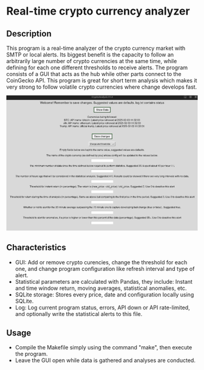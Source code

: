 # Real-time crypto currency analyzer

## Description
This program is a real-time analyzer of the crypto currency market with SMTP or local alerts. Its biggest benefit is the capacity to follow an arbitrarily large number of crypto currencies at the same time, while defining for each one different thresholds to receive alerts. The program consists of a GUI that acts as the hub while other parts connect to the CoinGecko API. This program is great for short term analysis which makes it very strong to follow volatile crypto currencies where change develops fast. 

![Alt Text](image.png)

## Characteristics
- GUI: Add or remove crypto curencies, change the threshold for each one, and change program configuration like refresh interval and type of alert.
- Statistical parameters are calculated with Pandas, they include: Instant and time window return, moving averages, statistical anomalies, etc.
- SQLite storage: Stores every price, date and configuration locally using SQLite.
- Log: Log current program status, errors, API down or API rate-limited, and optionally write the statistical alerts to this file.

## Usage
- Compile the Makefile simply using the command "make", then execute the program.
- Leave the GUI open while data is gathered and analyses are conducted.
